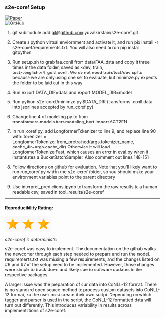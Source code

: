 ### s2e-coref Setup

[![Paper](https://img.shields.io/badge/Paper-Read%20Now-brightgreen?logo=academia)](https://aclanthology.org/2021.acl-short.3.pdf) \
[![GitHub](https://img.shields.io/badge/GitHub-Repository-black?logo=github)](https://github.com/yuvalkirstain/s2e-coref)

1. git submodule add git@github.com:yuvalkirstain/s2e-coref.git

2. Create a python virtual enviornment and activate it, and run pip install -r s2e-coref/requirements.txt. You will also need to run pip install gitpython

3. Run setup.sh to grab faa.conll from data/FAA_data and copy it three times in the data folder, saved as <dev, train, test>.english.v4_gold_conll. We do not need train/test/dev splits because we are only using one set to evaluate, but minimze.py expects the folder to be laid out in this way

4. Run export DATA_DIR=data and export MODEL_DIR=model

5. Run python s2e-coref/minimze.py $DATA_DIR (transforms .conll data into jsonlines accepted by run_coref.py)

6. Change line 4 of modeling.py to from transformers.models.bert.modeling_bert import ACT2FN

7. In run_coref.py, add LongformerTokenizer to line 9, and replace line 90 with: tokenizer = LongformerTokenizer.from_pretrained(args.tokenizer_name, cache_dir=args.cache_dir) Otherwise it will load LongformerTokenizerFast, which causes an error in eval.py when it instantiates a BucketBatchSampler. Also comment out lines 148-151

9. Follow directions on github for evaluation. Note that you'll likely want to run run_coref.py within the s2e-coref folder, so you should make your environment variables point to the parent directory

10. Use interpret_predictions.ipynb to transform the raw results to a human readable csv, saved in tool_results/s2e-coref

-----

#### Reproducibility Rating:

<img src="../../figs/star_clip.jpg" alt="Star" width="50" height="50"><img src="../../figs/star_clip.jpg" alt="Star" width="50" height="50"><img src="../../figs/star_clip.jpg" alt="Star" width="50" height="50">

*s2e-coref is deterministic*

s2e-coref was easy to implement. The documentation on the github walks the newcomer through each step needed to prepare and run the model. requirements.txt was missing a few requirements, and the changes listed on #6 and #7 of the setup need to be implemented. However, those changes were simple to track down and likely due to software updates in the respective packages.

A larger issue was the preparation of our data into CoNLL-12 format. There is no standard open source method to process custom datasets into CoNLL-12 format, so the user must create their own script. Depending on which tagger and parser is used in the script, the CoNLL-12 formatted data will turn out differently. This introduces variability in results across implementations of s2e-coref.
